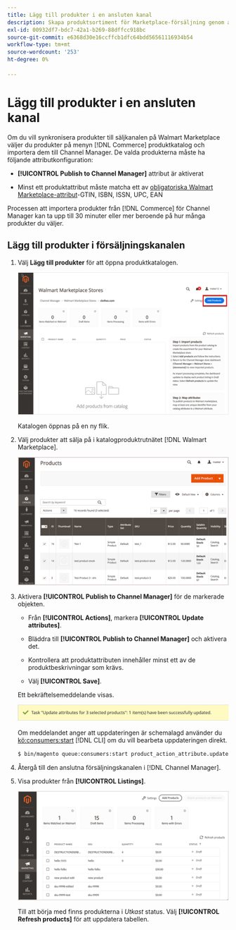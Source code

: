 ```yaml
---
title: Lägg till produkter i en ansluten kanal
description: Skapa produktsortiment för Marketplace-försäljning genom att lägga till produkter från katalogen i försäljningskanalen
exl-id: 00932df7-bdc7-42a1-b269-88dffcc918bc
source-git-commit: e6368d30e16ccffcb1dfc64bdd56561116934b54
workflow-type: tm+mt
source-wordcount: '253'
ht-degree: 0%

---
```



# Lägg till produkter i en ansluten kanal

Om du vill synkronisera produkter till säljkanalen på Walmart Marketplace väljer du produkter på menyn [!DNL Commerce] produktkatalog och importera dem till Channel Manager. De valda produkterna måste ha följande attributkonfiguration:

- **[!UICONTROL Publish to Channel Manager]** attribut är aktiverat

- Minst ett produktattribut måste matcha ett av [obligatoriska Walmart Marketplace-attribut](map-product-attributes-for-matching.md)-GTIN, ISBN, ISSN, UPC, EAN

Processen att importera produkter från [!DNL Commerce] för Channel Manager kan ta upp till 30 minuter eller mer beroende på hur många produkter du väljer.

## Lägg till produkter i försäljningskanalen

1. Välj **Lägg till produkter** för att öppna produktkatalogen.

   ![Lägg till produkter i en ansluten kanal](assets/add-initial-products-to-connected-channel.png)

   Katalogen öppnas på en ny flik.

1. Välj produkter att sälja på i katalogproduktrutnätet [!DNL Walmart Marketplace].

   ![Skicka produkter till den anslutna kanalen](assets/select-products-from-catalog.png)

1. Aktivera **[!UICONTROL Publish to Channel Manager]** för de markerade objekten.

   - Från **[!UICONTROL Actions]**, markera **[!UICONTROL Update attributes]**.

   - Bläddra till **[!UICONTROL Publish to Channel Manager]** och aktivera det.

   - Kontrollera att produktattributen innehåller minst ett av de produktbeskrivningar som krävs.

   - Välj **[!UICONTROL Save]**.

   Ett bekräftelsemeddelande visas.

   ![Produktimport från katalog till bekräftelsemeddelande för försäljningskanal](assets/product-import-from-catalog-confirmation.png)

   Om meddelandet anger att uppdateringen är schemalagd använder du [kö:consumers:start](https://devdocs.magento.com/guides/v2.4/config-guide/cli/config-cli-subcommands-queue.html) [!DNL CLI] om du vill bearbeta uppdateringen direkt.

   ```bash
   $ bin/magento queue:consumers:start product_action_attribute.update
   ```

1. Återgå till den anslutna försäljningskanalen i [!DNL Channel Manager].

1. Visa produkter från **[!UICONTROL Listings]**.

   ![Produkter som importerats till en ansluten försäljningskanal](assets/products-in-marketplace-sales-channel.png)

   Till att börja med finns produkterna i *Utkast* status. Välj **[!UICONTROL Refresh products]** för att uppdatera tabellen.

